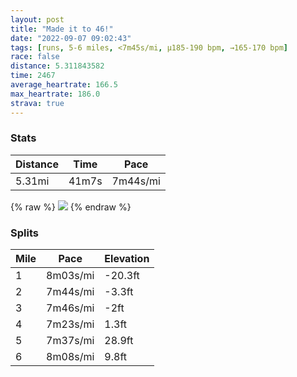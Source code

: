 ```yaml
---
layout: post
title: "Made it to 46!"
date: "2022-09-07 09:02:43"
tags: [runs, 5-6 miles, <7m45s/mi, μ185-190 bpm, →165-170 bpm]
race: false
distance: 5.311843582
time: 2467
average_heartrate: 166.5
max_heartrate: 186.0
strava: true
---
```


### Stats

| Distance | Time | Pace |
|----------|------|------|
|5.31mi|41m7s|7m44s/mi|

{% raw %}
<img src='https://maps.googleapis.com/maps/api/staticmap?maptype=roadmap&path=enc:ijwwFlxsbMQPTx@Ij@DRHJn@Xx@bAJDL^n@j@F@XNVRFF@FANW|@a@v@a@d@Qn@Kv@BNL@TRf@Rf@@PH@ROj@Sj@UlBk@xA[fAGZOb@QZm@bBKf@DXSj@CAINIZC@WMg@_@}CqBc@]c@UmA{@aB_Ag@UmBaBc@QaAi@Y][Wm@m@w@g@cEsDu@qA[e@Ug@c@c@eAkBo@s@a@WyAw@][W[mAaAoA{@]]SW_BkAc@a@WM}@k@]]cBcAgAi@mA{@u@]a@M_@[a@Uy@]k@_@c@?SJiAs@g@MsACgAQu@Ee@Mo@YgFcDc@Me@EM?_@IgAu@KEcCgBqAeAa@Uu@Ae@Qc@a@Yc@Y}@Ue@a@YeAOs@]qAuAe@q@qAu@q@WG?GGe@Us@e@]]m@Y]?kAq@gAc@i@A_@McAaAaAe@c@_@IEC@eB{@e@Yg@]k@]@B~@`@f@\h@Vd@Pn@NJCB@RL`@Nh@\d@Rx@j@b@@b@HNtDAtBBtCBt@DLB??OAe@?o@Gw@As@Q}@ByAI_AD}@M]BAr@X^Vx@Xp@`@f@d@p@PxA`A~@N^Td@`@v@vA^b@f@d@^N`@?|@^b@h@Xh@@\Ln@FN^Xh@Dn@@b@V^f@l@b@j@RhAj@~@z@`@XV@`@G\VXNn@t@dAb@fAl@v@n@\N^Bv@?lAJFCd@B|@Ll@RjA~@`C|AtANpAh@zAv@xA`AzD|BnA~@rC~ArBbB`@`@p@h@tAx@Zj@hBlC\\`@r@j@t@ZVV`@`@`@b@\FNb@\\b@pA~@XVb@RnAv@z@`@\\d@^lDvBbAz@fCjBnAn@H@LSLwARi@ZeAT_AbAmD^cAFIVmAVg@XEHYHm@Ku@Tq@f@k@Tc@EEw@Sc@SYa@_@a@Uc@Y[K[g@]_@k@XOPY^yAEU?k@`@a@T]Lw@&key=AIzaSyC1MId7bFpkLXNAaYhBSTb8jLyiSqzbDtM&size=800x800&markers=color:yellow|label:S|40.75701,-73.99831&markers=color:green|label:F|40.75609,-73.99755000000006'>
{% endraw %}

### Splits

| Mile | Pace | Elevation |
|------|------|-----------|
|1|8m03s/mi|-20.3ft|
|2|7m44s/mi|-3.3ft|
|3|7m46s/mi|-2ft|
|4|7m23s/mi|1.3ft|
|5|7m37s/mi|28.9ft|
|6|8m08s/mi|9.8ft|
